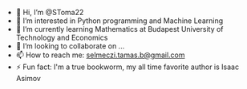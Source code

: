 - 👋 Hi, I’m @SToma22
- 👀 I’m interested in Python programming and Machine Learning
- 🌱 I’m currently learning Mathematics at Budapest University of Technology and Economics 
- 💞️ I’m looking to collaborate on ...
- 📫 How to reach me: selmeczi.tamas.b@gmail.com
- ⚡ Fun fact: I'm a true bookworm, my all time favorite author is Isaac Asimov

<!---
SToma22/SToma22 is a ✨ special ✨ repository because its `README.md` (this file) appears on your GitHub profile.
You can click the Preview link to take a look at your changes.
--->
